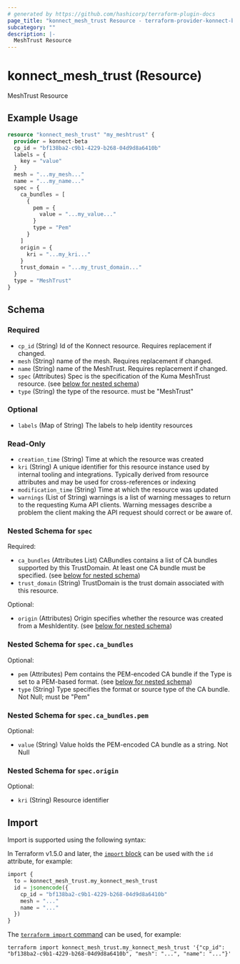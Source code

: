 ```yaml
---
# generated by https://github.com/hashicorp/terraform-plugin-docs
page_title: "konnect_mesh_trust Resource - terraform-provider-konnect-beta"
subcategory: ""
description: |-
  MeshTrust Resource
---
```


# konnect_mesh_trust (Resource)

MeshTrust Resource

## Example Usage

```terraform
resource "konnect_mesh_trust" "my_meshtrust" {
  provider = konnect-beta
  cp_id = "bf138ba2-c9b1-4229-b268-04d9d8a6410b"
  labels = {
    key = "value"
  }
  mesh = "...my_mesh..."
  name = "...my_name..."
  spec = {
    ca_bundles = [
      {
        pem = {
          value = "...my_value..."
        }
        type = "Pem"
      }
    ]
    origin = {
      kri = "...my_kri..."
    }
    trust_domain = "...my_trust_domain..."
  }
  type = "MeshTrust"
}
```

<!-- schema generated by tfplugindocs -->
## Schema

### Required

- `cp_id` (String) Id of the Konnect resource. Requires replacement if changed.
- `mesh` (String) name of the mesh. Requires replacement if changed.
- `name` (String) name of the MeshTrust. Requires replacement if changed.
- `spec` (Attributes) Spec is the specification of the Kuma MeshTrust resource. (see [below for nested schema](#nestedatt--spec))
- `type` (String) the type of the resource. must be "MeshTrust"

### Optional

- `labels` (Map of String) The labels to help identity resources

### Read-Only

- `creation_time` (String) Time at which the resource was created
- `kri` (String) A unique identifier for this resource instance used by internal tooling and integrations. Typically derived from resource attributes and may be used for cross-references or indexing
- `modification_time` (String) Time at which the resource was updated
- `warnings` (List of String) warnings is a list of warning messages to return to the requesting Kuma API clients.
Warning messages describe a problem the client making the API request should correct or be aware of.

<a id="nestedatt--spec"></a>
### Nested Schema for `spec`

Required:

- `ca_bundles` (Attributes List) CABundles contains a list of CA bundles supported by this TrustDomain.
At least one CA bundle must be specified. (see [below for nested schema](#nestedatt--spec--ca_bundles))
- `trust_domain` (String) TrustDomain is the trust domain associated with this resource.

Optional:

- `origin` (Attributes) Origin specifies whether the resource was created from a MeshIdentity. (see [below for nested schema](#nestedatt--spec--origin))

<a id="nestedatt--spec--ca_bundles"></a>
### Nested Schema for `spec.ca_bundles`

Optional:

- `pem` (Attributes) Pem contains the PEM-encoded CA bundle if the Type is set to a PEM-based format. (see [below for nested schema](#nestedatt--spec--ca_bundles--pem))
- `type` (String) Type specifies the format or source type of the CA bundle. Not Null; must be "Pem"

<a id="nestedatt--spec--ca_bundles--pem"></a>
### Nested Schema for `spec.ca_bundles.pem`

Optional:

- `value` (String) Value holds the PEM-encoded CA bundle as a string. Not Null



<a id="nestedatt--spec--origin"></a>
### Nested Schema for `spec.origin`

Optional:

- `kri` (String) Resource identifier

## Import

Import is supported using the following syntax:

In Terraform v1.5.0 and later, the [`import` block](https://developer.hashicorp.com/terraform/language/import) can be used with the `id` attribute, for example:

```terraform
import {
  to = konnect_mesh_trust.my_konnect_mesh_trust
  id = jsonencode({
    cp_id = "bf138ba2-c9b1-4229-b268-04d9d8a6410b"
    mesh = "..."
    name = "..."
  })
}
```

The [`terraform import` command](https://developer.hashicorp.com/terraform/cli/commands/import) can be used, for example:

```shell
terraform import konnect_mesh_trust.my_konnect_mesh_trust '{"cp_id": "bf138ba2-c9b1-4229-b268-04d9d8a6410b", "mesh": "...", "name": "..."}'
```
